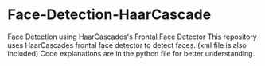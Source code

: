 # Face-Detection-HaarCascade

Face Detection using HaarCascades's Frontal Face Detector
This repository uses HaarCascades frontal face detector to detect faces. (xml file is also included)
Code explanations are in the python file for better understanding.
